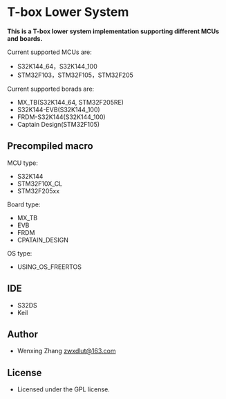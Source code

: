 # T-box Lower System
**This is a T-box lower system implementation supporting different MCUs and boards.**

Current supported MCUs are:
* S32K144_64，S32K144_100
* STM32F103，STM32F105，STM32F205

Current supported borads are:
* MX_TB(S32K144_64, STM32F205RE)
* S32K144-EVB(S32K144_100)
* FRDM-S32K144(S32K144_100)
* Captain Design(STM32F105)

## Precompiled macro
MCU type:
* S32K144
* STM32F10X_CL
* STM32F205xx

Board type:
* MX_TB
* EVB
* FRDM
* CPATAIN_DESIGN
 
OS type:
* USING_OS_FREERTOS

## IDE
* S32DS
* Keil

## Author
* Wenxing Zhang zwxdlut@163.com

## License
* Licensed under the GPL license.
